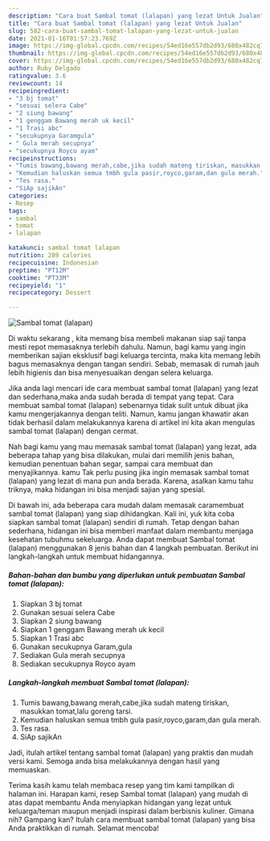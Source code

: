 ```yaml
---
description: "Cara buat Sambal tomat (lalapan) yang lezat Untuk Jualan"
title: "Cara buat Sambal tomat (lalapan) yang lezat Untuk Jualan"
slug: 582-cara-buat-sambal-tomat-lalapan-yang-lezat-untuk-jualan
date: 2021-01-16T01:57:23.769Z
image: https://img-global.cpcdn.com/recipes/54ed16e557db2d93/680x482cq70/sambal-tomat-lalapan-foto-resep-utama.jpg
thumbnail: https://img-global.cpcdn.com/recipes/54ed16e557db2d93/680x482cq70/sambal-tomat-lalapan-foto-resep-utama.jpg
cover: https://img-global.cpcdn.com/recipes/54ed16e557db2d93/680x482cq70/sambal-tomat-lalapan-foto-resep-utama.jpg
author: Ruby Delgado
ratingvalue: 3.6
reviewcount: 14
recipeingredient:
- "3 bj tomat"
- "sesuai selera Cabe"
- "2 siung bawang"
- "1 genggam Bawang merah uk kecil"
- "1 Trasi abc"
- "secukupnya Garamgula"
- " Gula merah secupnya"
- "secukupnya Royco ayam"
recipeinstructions:
- "Tumis bawang,bawang merah,cabe,jika sudah mateng tiriskan, masukkan tomat,lalu goreng tarsi."
- "Kemudian haluskan semua tmbh gula pasir,royco,garam,dan gula merah."
- "Tes rasa."
- "SiAp sajikAn"
categories:
- Resep
tags:
- sambal
- tomat
- lalapan

katakunci: sambal tomat lalapan 
nutrition: 289 calories
recipecuisine: Indonesian
preptime: "PT12M"
cooktime: "PT33M"
recipeyield: "1"
recipecategory: Dessert

---
```



![Sambal tomat (lalapan)](https://img-global.cpcdn.com/recipes/54ed16e557db2d93/680x482cq70/sambal-tomat-lalapan-foto-resep-utama.jpg)

Di waktu  sekarang , kita memang bisa membeli makanan siap saji tanpa mesti repot memasaknya terlebih dahulu. Namun, bagi kamu yang ingin memberikan sajian eksklusif bagi keluarga tercinta, maka kita memang lebih bagus memasaknya dengan tangan sendiri. Sebab, memasak di rumah jauh lebih higienis dan bisa menyesuaikan dengan selera keluarga.

Jika anda lagi mencari ide cara membuat sambal tomat (lalapan) yang lezat dan sederhana,maka anda sudah berada di tempat yang tepat. Cara membuat sambal tomat (lalapan)  sebenarnya tidak sulit untuk dibuat jika kamu mengerjakannya dengan teliti. Namun, kamu jangan khawatir akan tidak berhasil dalam melakukannya 
karena di artikel ini kita akan mengulas sambal tomat (lalapan) dengan cermat.  



Nah bagi kamu yang mau memasak sambal tomat (lalapan) yang lezat, ada beberapa tahap yang bisa dilakukan, mulai dari memilih jenis bahan, kemudian penentuan bahan segar, sampai cara membuat dan menyajikannya. kamu Tak perlu pusing jika ingin memasak sambal tomat (lalapan) yang lezat di mana pun anda berada. Karena, asalkan kamu  tahu triknya, maka hidangan ini bisa menjadi sajian yang spesial.

Di bawah ini, ada beberapa cara mudah dalam memasak caramembuat sambal tomat (lalapan) yang siap dihidangkan. Kali ini, yuk kita coba siapkan sambal tomat (lalapan) sendiri di rumah. Tetap dengan bahan sederhana, hidangan ini bisa memberi manfaat dalam membantu menjaga kesehatan tubuhmu sekeluarga. Anda dapat membuat Sambal tomat (lalapan) menggunakan 8 jenis bahan dan 4 langkah pembuatan. Berikut ini langkah-langkah untuk membuat hidangannya.

<!--inarticleads1-->

##### Bahan-bahan dan bumbu yang diperlukan untuk pembuatan Sambal tomat (lalapan):

1. Siapkan 3 bj tomat
1. Gunakan sesuai selera Cabe
1. Siapkan 2 siung bawang
1. Siapkan 1 genggam Bawang merah uk kecil
1. Siapkan 1 Trasi abc
1. Gunakan secukupnya Garam,gula
1. Sediakan  Gula merah secupnya
1. Sediakan secukupnya Royco ayam




<!--inarticleads2-->

##### Langkah-langkah membuat Sambal tomat (lalapan):

1. Tumis bawang,bawang merah,cabe,jika sudah mateng tiriskan, masukkan tomat,lalu goreng tarsi.
1. Kemudian haluskan semua tmbh gula pasir,royco,garam,dan gula merah.
1. Tes rasa.
1. SiAp sajikAn




Jadi, itulah artikel tentang  sambal tomat (lalapan)  yang praktis dan mudah versi kami. Semoga anda bisa melakukannya dengan hasil yang memuaskan. 

Terima kasih kamu telah membaca resep yang tim kami tampilkan di halaman ini. Harapan kami, resep  Sambal tomat (lalapan) yang mudah di atas dapat membantu Anda menyiapkan hidangan yang lezat untuk keluarga/teman maupun menjadi inspirasi dalam berbisnis kuliner. Gimana nih? Gampang kan? Itulah cara membuat sambal tomat (lalapan) yang bisa Anda praktikkan di rumah. Selamat mencoba!

